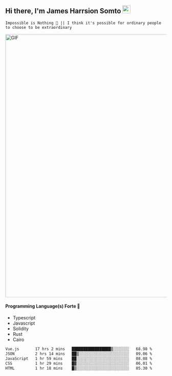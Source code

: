 ## Hi there, I'm James Harrsion Somto <img src="https://media.giphy.com/media/hvRJCLFzcasrR4ia7z/giphy.gif" width="25px">

`Impossible is Nothing 🚀 || I think it's possible for ordinary people to choose to be extraordinary`

 
<img align="center" alt="GIF" src="https://github.com/Gapur/Gapur/blob/master/coding.gif?raw=true" width="818px" height="818px" />


#### Programming Language(s) Forte 🚀
- Typescript
- Javascript
- Solidity
- Rust
- Cairo



<!--START_SECTION:waka-->

```txt
Vue.js       17 hrs 2 mins   █████████████████▒░░░░░░░   68.98 %
JSON         2 hrs 14 mins   ██▒░░░░░░░░░░░░░░░░░░░░░░   09.06 %
JavaScript   1 hr 59 mins    ██░░░░░░░░░░░░░░░░░░░░░░░   08.08 %
CSS          1 hr 29 mins    █▓░░░░░░░░░░░░░░░░░░░░░░░   06.01 %
HTML         1 hr 18 mins    █▒░░░░░░░░░░░░░░░░░░░░░░░   05.30 %
```

<!--END_SECTION:waka-->
<br />
<br />
<br />







